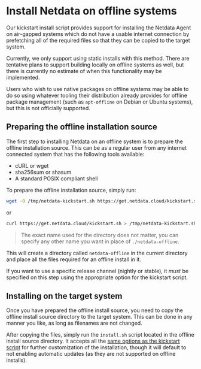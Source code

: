 # Install Netdata on offline systems

Our kickstart install script provides support for installing the Netdata Agent on air-gapped systems which do not have a usable internet connection by prefetching all of the required files so that they can be copied to the target system.

Currently, we only support using static installs with this method. There are tentative plans to support building locally on offline systems as well, but there is currently no estimate of when this functionality may be implemented.

Users who wish to use native packages on offline systems may be able to do so using whatever tooling their distribution already provides for offline package management (such as `apt-offline` on Debian or Ubuntu systems),
but this is not officially supported.

## Preparing the offline installation source

The first step to installing Netdata on an offline system is to prepare the offline installation source. This can be as a regular user from any internet connected system that has the following tools available:

- cURL or wget
- sha256sum or shasum
- A standard POSIX compliant shell

To prepare the offline installation source, simply run:

```bash
wget -O /tmp/netdata-kickstart.sh https://get.netdata.cloud/kickstart.sh && sh /tmp/netdata-kickstart.sh --prepare-offline-install-source ./netdata-offline
```

or

```bash
curl https://get.netdata.cloud/kickstart.sh > /tmp/netdata-kickstart.sh && sh /tmp/netdata-kickstart.sh --prepare-offline-install-source ./netdata-offline
```

> The exact name used for the directory does not matter, you can specify any other name you want in place of `./netdata-offline`.

This will create a directory called `netdata-offline` in the current directory and place all the files required for an offline install in it.

If you want to use a specific release channel (nightly or stable), it _must_ be specified on this step using the
appropriate option for the kickstart script.

## Installing on the target system

Once you have prepared the offline install source, you need to copy the offline install source directory to the
target system. This can be done in any manner you like, as long as filenames are not changed.

After copying the files, simply run the `install.sh` script located in the
offline install source directory. It accepts all the [same options as the kickstart script](/packaging/installer/methods/kickstart.md#optional-parameters-to-alter-your-installation) for further
customization of the installation, though it will default to not enabling automatic updates (as they are not
supported on offline installs).
<!--stackedit_data:
eyJoaXN0b3J5IjpbLTQ5Njg0MzY0OCwtMjUyNjM2NDU4LDE0ND
M1NzkzNjYsLTE2NDMxMzU1MTRdfQ==
-->